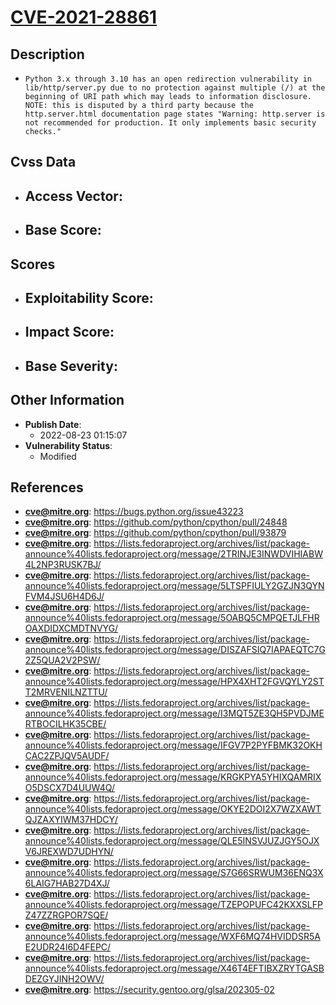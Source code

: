 
# [CVE-2021-28861](https://bugs.python.org/issue43223)

## Description

- `Python 3.x through 3.10 has an open redirection vulnerability in lib/http/server.py due to no protection against multiple (/) at the beginning of URI path which may leads to information disclosure. NOTE: this is disputed by a third party because the http.server.html documentation page states "Warning: http.server is not recommended for production. It only implements basic security checks."`

## Cvss Data

- **Access Vector**:
  - 
- **Base Score**:
  - 

## Scores

- **Exploitability Score**:
  - 
- **Impact Score**:
  - 
- **Base Severity**:
  - 

## Other Information

- **Publish Date**:
  - 2022-08-23 01:15:07
- **Vulnerability Status**:
  - Modified

## References

- **cve@mitre.org**: https://bugs.python.org/issue43223
- **cve@mitre.org**: https://github.com/python/cpython/pull/24848
- **cve@mitre.org**: https://github.com/python/cpython/pull/93879
- **cve@mitre.org**: https://lists.fedoraproject.org/archives/list/package-announce%40lists.fedoraproject.org/message/2TRINJE3INWDVIHIABW4L2NP3RUSK7BJ/
- **cve@mitre.org**: https://lists.fedoraproject.org/archives/list/package-announce%40lists.fedoraproject.org/message/5LTSPFIULY2GZJN3QYNFVM4JSU6H4D6J/
- **cve@mitre.org**: https://lists.fedoraproject.org/archives/list/package-announce%40lists.fedoraproject.org/message/5OABQ5CMPQETJLFHROAXDIDXCMDTNVYG/
- **cve@mitre.org**: https://lists.fedoraproject.org/archives/list/package-announce%40lists.fedoraproject.org/message/DISZAFSIQ7IAPAEQTC7G2Z5QUA2V2PSW/
- **cve@mitre.org**: https://lists.fedoraproject.org/archives/list/package-announce%40lists.fedoraproject.org/message/HPX4XHT2FGVQYLY2STT2MRVENILNZTTU/
- **cve@mitre.org**: https://lists.fedoraproject.org/archives/list/package-announce%40lists.fedoraproject.org/message/I3MQT5ZE3QH5PVDJMERTBOCILHK35CBE/
- **cve@mitre.org**: https://lists.fedoraproject.org/archives/list/package-announce%40lists.fedoraproject.org/message/IFGV7P2PYFBMK32OKHCAC2ZPJQV5AUDF/
- **cve@mitre.org**: https://lists.fedoraproject.org/archives/list/package-announce%40lists.fedoraproject.org/message/KRGKPYA5YHIXQAMRIXO5DSCX7D4UUW4Q/
- **cve@mitre.org**: https://lists.fedoraproject.org/archives/list/package-announce%40lists.fedoraproject.org/message/OKYE2DOI2X7WZXAWTQJZAXYIWM37HDCY/
- **cve@mitre.org**: https://lists.fedoraproject.org/archives/list/package-announce%40lists.fedoraproject.org/message/QLE5INSVJUZJGY5OJXV6JREXWD7UDHYN/
- **cve@mitre.org**: https://lists.fedoraproject.org/archives/list/package-announce%40lists.fedoraproject.org/message/S7G66SRWUM36ENQ3X6LAIG7HAB27D4XJ/
- **cve@mitre.org**: https://lists.fedoraproject.org/archives/list/package-announce%40lists.fedoraproject.org/message/TZEPOPUFC42KXXSLFPZ47ZZRGPOR7SQE/
- **cve@mitre.org**: https://lists.fedoraproject.org/archives/list/package-announce%40lists.fedoraproject.org/message/WXF6MQ74HVIDDSR5AE2UDR24I6D4FEPC/
- **cve@mitre.org**: https://lists.fedoraproject.org/archives/list/package-announce%40lists.fedoraproject.org/message/X46T4EFTIBXZRYTGASBDEZGYJINH2OWV/
- **cve@mitre.org**: https://security.gentoo.org/glsa/202305-02
